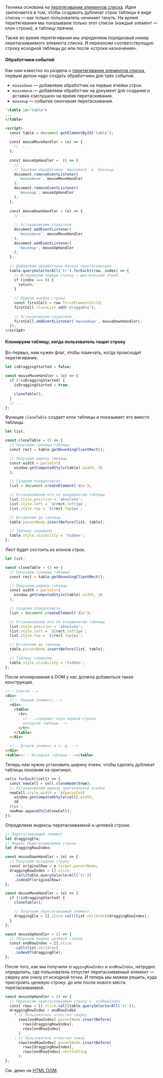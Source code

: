 Техника основана на [перетягивании элементов списка](#topic-dnd-li). Идея заключается в том, чтобы создавать дубликат строк таблицы в виде списка — как только пользователь начинает тянуть. На время перетягивания мы показываем только этот список (каждый элемент — клон строки), а таблицу прячем.

Также во время перетягивания мы определяем порядковый номер перетаскиваемого элемента списка. И переносим соответствующую строку исходной таблицы до или после «строки назначения».

#### Обработчики событий

Как нам известно из раздела о [перетягивании элементов списка](#topic-dnd-li), первым делом надо создать обработчики для трёх событий.

- `mousedown` — добавляем обработчик на первые ячейки строк.
- `mousemove` — добавляем обработчик на документ для создания и вставки «заглушки» на время перетаскивания.
- `mouseup` — событие окончания перетаскивания.

```html
`<table id="table">
...
</table>

<script>
  const table = document.getElementById('table');
  
  const mouseMoveHandler = (e) => {
    // ...
  };
  
  const mouseUpHandler =  () => {
    // ...
    // Удаляем обработчики `mousemove` и `mouseup`
    document.removeEventListener(
      'mousemove', mouseMoveHandler
    );
    document.removeEventListener(
      'mouseup', mouseUpHandler
    );
  };
  
  const mouseDownHandler = (e) => {
    // ...
  
    // Устанавливаем слушатели
    document.addEventListener(
      'mousemove', mouseMoveHandler
    );
    document.addEventListener(
      'mouseup', mouseUpHandler
    );
  };
  
  // Добавляем обработчики начала перетаскивания
  table.querySelectorAll('tr').forEach((row, index) => {
    // Игнорируем первую строку — фактический thead.
    if (index === 0) {
      return;
    }
  
    // Первая ячейка строки
    const firstCell = row.firstElementChild;
    firstCell.classList.add('draggable');
  
    // Устанавливаем слушатели
    firstCell.addEventListener('mousedown', mouseDownHandler);
  });
</script>
```

#### Клонируем таблицу, когда пользователь тащит строку

Во-первых, нам нужен флаг, чтобы помечать, когда происходит перетягивание.

```javascript
let isDraggingStarted = false;

const mouseMoveHandler = (e) => {
  if (!isDraggingStarted) {
    isDraggingStarted = true;

    cloneTable();
  }
  // ...
};
```

Функция `cloneTable` создает клон таблицы и показывает его вместо таблицы.

```javascript
let list;

const cloneTable = () => {
  // Получаем границы таблицы
  const rect = table.getBoundingClientRect();

  // Получаем ширину таблицы
  const width = parseInt(
    window.getComputedStyle(table).width, 10
  );

  // Создаем псевдосписок
  list = document.createElement('div');

  // Устанавливаем его по координатам таблицы
  list.style.position = 'absolute';
  list.style.left = `${rect.left}px`;
  list.style.top = `${rect.top}px`;

  // Вставляем до таблицы
  table.parentNode.insertBefore(list, table);

  // Таблицу скрываем
  table.style.visibility = 'hidden';
};
```

Лист будет состоять из клонов строк.

```javascript
let list;

const cloneTable = () => {
  // Получаем границы таблицы
  const rect = table.getBoundingClientRect();

  // Получаем ширину таблицы
  const width = parseInt(
    window.getComputedStyle(table).width, 10
  );

  // Создаем псевдосписок
  list = document.createElement('div');

  // Устанавливаем его по координатам таблицы
  list.style.position = 'absolute';
  list.style.left = `${rect.left}px`;
  list.style.top = `${rect.top}px`;

  // Вставляем до таблицы
  table.parentNode.insertBefore(list, table);

  // Таблицу скрываем
  table.style.visibility = 'hidden';
};
```

После клонирования в DOM у нас должна добавиться такая конструкция.

```html
<!-- Список -->
<div>
  <!-- Первый элемент… -->
  <div>
    <table>
      <tr>
        <!-- …содержит клон первой строки
        исходной таблицы -->
      </tr>
    </table>
  </div>

  <!-- Второй элемент и т. д. -->
</div>
<table><!-- Исходная таблица --></table>
```

Теперь нам нужно установить ширину ячеек, чтобы сделать дубликат таблицы похожим на оригинал.

```javascript
cells.forEach((cell) => {
  const newCell = cell.cloneNode(true);
  // Устанавливаем ширину оригинальной ячейки
  newCell.style.width = `${parseInt(
    window.getComputedStyle(cell).width,
    10
  )}px`;
  newRow.appendChild(newCell);
});
```

Определяем индексы перетаскиваемой и целевой строки.

```javascript
// Перетаскиваемый элемент
let draggingEle;
// Индекс Перетаскиваемой строки
let draggingRowIndex;

const mouseDownHandler = (e) => {
  // Получаем исходную строку
  const originalRow = e.target.parentNode;
  draggingRowIndex = [].slice
    .call(table.querySelectorAll('tr'))
    .indexOf(originalRow);
};

const mouseMoveHandler = (e) => {
  if (!isDraggingStarted) {
    cloneTable();

    // Получаем перетягиваемый элемент
    draggingEle = [].slice.call(list.children)[draggingRowIndex];
  }
};

const mouseUpHandler = () => {
  // Получаем индекс целевой строки
  const endRowIndex = [].slice
    .call(list.children)
    .indexOf(draggingEle);
};
```

После того, как мы получили `draggingRowIndex` и `endRowIndex`, нетрудно определить, где пользователь отпустит перетаскиваемый элемент — сверху или снизу от исходной точки. И теперь мы можем решить, куда пристроить целевую строку: до или после нового места перетаскиваемой.

```javascript
const mouseUpHandler = () => {
  // Переносим перетаскиваемую строку к `endRowIndex`
  const rows = [].slice.call(table.querySelectorAll('tr'));
  draggingRowIndex > endRowIndex
    ? // Пользователь отпустил сверху
      rows[endRowIndex].parentNode.insertBefore(
        rows[draggingRowIndex],
        rows[endRowIndex]
      )
    : // Пользователь отпустил снизу
      rows[endRowIndex].parentNode.insertBefore(
        rows[draggingRowIndex],
        rows[endRowIndex].nextSibling
      );
};
```

См. демо на [HTML DOM](https://htmldom.dev/demo/drag-and-drop-table-row/).

